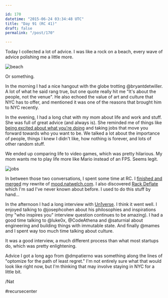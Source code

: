 ```yaml
---

id: 170
datetime: "2015-06-24 03:34:48 UTC"
title: "Day 91 (RC 41)"
draft: false
permalink: "/post/170"

---
```


Today I collected a lot of advice. I was like a rock on a beach, every wave of advice polishing me a little more.

![beach](https://33.media.tumblr.com/0b3ead515381471e109dd9b16e22cfbf/tumblr_nefchkIlBV1rvn6njo1_500.gif)

Or something.

In the morning I had a nice hangout with the globe trotting @bryantdetwiller. A lot of what he said rang true, but one quote really hit me "It's about the people, not the venue". He also echoed the value of art and culture that NYC has to offer, and mentioned it was one of the reasons that brought him to NYC recently.

In the evening, I had a long chat with my mom about life and work and stuff. She was full of great advice (and always is). She reminded me of things like [being excited about what you're doing](https://sivers.org/hellyeah) and taking jobs that move you forward towards who you want to be. We talked a lot about the importance of people, things I knew I didn't like, how nothing is forever, and lots of other random stuff.

We ended up comparing life to video games, which was pretty hilarious. My mom wants me to play life more like Mario instead of an FPS. Seems legit.

![jobs](https://31.media.tumblr.com/tumblr_l67igqR72l1qz6yg5.png)

In between those two conversations, I spent some time at RC. I [finished and merged](https://github.com/icco/inspiration/pull/1/files) my rewrite of [mood.natwelch.com](https://web.archive.org/web/20250111042421/https://mood.natwelch.com/). I also discovered [Rack Deflate](https://github.com/rack/rack/blob/master/lib/rack/deflater.rb) which I'm sad I've never known about before. I used to do this stuff by hand...

In the afternoon I had a long interview with [Un1verse](http://un1verse.co/). I think it went well. I enjoyed talking to @josephcohen about his philosophies and inspirations (my "who inspires you" interview question continues to be amazing). I had a good time talking to @luke0x, @CodeAthena and @saturnial about engineering and building things with immutable state. And finally @mames and I spent way too much time talking about culture. 

It was a good interview, a much different process than what most startups do, which was pretty enlightening.

Advice I got a long ago from @dmpatierno was something along the lines of "optomize for the path of least regret." I'm not entirely sure what that would look like right now, but I'm thinking that may involve staying in NYC for a little bit.

/Nat

#recursecenter

